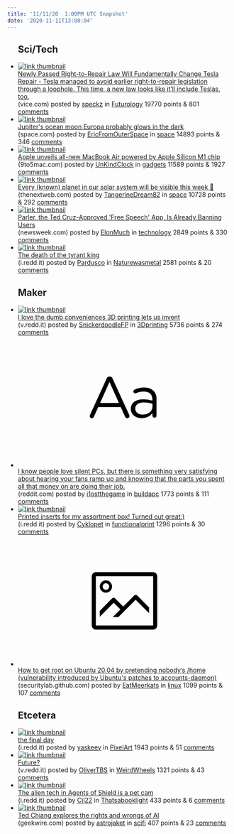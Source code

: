 ```yaml
---
title: '11/11/20  1:00PM UTC Snapshot'
date: '2020-11-11T13:00:04'
---
```

<ul>
<h2>Sci/Tech</h2>

<li><a href='https://www.vice.com/en/article/93wy8v/newly-passed-right-to-repair-law-will-fundamentally-change-tesla-repair'><img src='https://b.thumbs.redditmedia.com/-CkfTU1aM1w5I3FooOsK_g6zdgFVj2A7IWOh9EY2q3I.jpg' alt='link thumbnail'></a><div><div class='linkTitle'><a href='https://www.vice.com/en/article/93wy8v/newly-passed-right-to-repair-law-will-fundamentally-change-tesla-repair'>Newly Passed Right-to-Repair Law Will Fundamentally Change Tesla Repair - Tesla managed to avoid earlier right-to-repair legislation through a loophole. This time, a new law looks like it’ll include Teslas, too.</a></div>(vice.com) posted by <a href='https://www.reddit.com/user/speckz'>speckz</a> in <a href='https://www.reddit.com/r/Futurology'>Futurology</a> 19770 points & 801 <a href='https://www.reddit.com/r/Futurology/comments/jrqnzq/newly_passed_righttorepair_law_will_fundamentally/'>comments</a></div></li>

<li><a href='https://www.space.com/jupiter-moon-europa-glows-in-the-dark'><img src='https://b.thumbs.redditmedia.com/yHPgFnqGemTl_DG9r6MF2AICXOZLqtdRgxGnZtwTmqU.jpg' alt='link thumbnail'></a><div><div class='linkTitle'><a href='https://www.space.com/jupiter-moon-europa-glows-in-the-dark'>Jupiter's ocean moon Europa probably glows in the dark</a></div>(space.com) posted by <a href='https://www.reddit.com/user/EricFromOuterSpace'>EricFromOuterSpace</a> in <a href='https://www.reddit.com/r/space'>space</a> 14893 points & 346 <a href='https://www.reddit.com/r/space/comments/jrrnwy/jupiters_ocean_moon_europa_probably_glows_in_the/'>comments</a></div></li>

<li><a href='https://9to5mac.com/2020/11/10/new-macbook-air-apple-silicon/'><img src='https://b.thumbs.redditmedia.com/B7I-dr-dy9kgUQwbVvlJiJk32EMawSgSNQV-Xf2UU5U.jpg' alt='link thumbnail'></a><div><div class='linkTitle'><a href='https://9to5mac.com/2020/11/10/new-macbook-air-apple-silicon/'>Apple unveils all-new MacBook Air powered by Apple Silicon M1 chip</a></div>(9to5mac.com) posted by <a href='https://www.reddit.com/user/UnKindClock'>UnKindClock</a> in <a href='https://www.reddit.com/r/gadgets'>gadgets</a> 11589 points & 1927 <a href='https://www.reddit.com/r/gadgets/comments/jrqdsx/apple_unveils_allnew_macbook_air_powered_by_apple/'>comments</a></div></li>

<li><a href='https://thenextweb.com/syndication/2020/11/10/every-planet-in-our-solar-system-will-be-visible-this-week-heres-how-to-spot-them/'><img src='https://b.thumbs.redditmedia.com/kFengFkYl-oydFWMI63e_xDe1nLsrMjekVHpPimz8zQ.jpg' alt='link thumbnail'></a><div><div class='linkTitle'><a href='https://thenextweb.com/syndication/2020/11/10/every-planet-in-our-solar-system-will-be-visible-this-week-heres-how-to-spot-them/'>Every (known) planet in our solar system will be visible this week 🙂</a></div>(thenextweb.com) posted by <a href='https://www.reddit.com/user/TangerineDream82'>TangerineDream82</a> in <a href='https://www.reddit.com/r/space'>space</a> 10728 points & 292 <a href='https://www.reddit.com/r/space/comments/jrvsre/every_known_planet_in_our_solar_system_will_be/'>comments</a></div></li>

<li><a href='https://www.newsweek.com/parler-ted-cruz-approved-free-speech-app-already-banning-users-1514358'><img src='https://b.thumbs.redditmedia.com/ooOVdHUXfDI9NoRyy2iRvo6IO365zNYzvFiTdIYzbSg.jpg' alt='link thumbnail'></a><div><div class='linkTitle'><a href='https://www.newsweek.com/parler-ted-cruz-approved-free-speech-app-already-banning-users-1514358'>Parler, the Ted Cruz-Approved 'Free Speech' App, Is Already Banning Users</a></div>(newsweek.com) posted by <a href='https://www.reddit.com/user/ElonMuch'>ElonMuch</a> in <a href='https://www.reddit.com/r/technology'>technology</a> 2849 points & 330 <a href='https://www.reddit.com/r/technology/comments/jrz3ie/parler_the_ted_cruzapproved_free_speech_app_is/'>comments</a></div></li>

<li><a href='https://i.redd.it/q2hbs9i4miy51.jpg'><img src='https://b.thumbs.redditmedia.com/VjLRbB1_1vLKg4PxFrtrAnwYeNfXTOVH6gEv6WRxmRM.jpg' alt='link thumbnail'></a><div><div class='linkTitle'><a href='https://i.redd.it/q2hbs9i4miy51.jpg'>The death of the tyrant king</a></div>(i.redd.it) posted by <a href='https://www.reddit.com/user/Pardusco'>Pardusco</a> in <a href='https://www.reddit.com/r/Naturewasmetal'>Naturewasmetal</a> 2581 points & 20 <a href='https://www.reddit.com/r/Naturewasmetal/comments/jrylxg/the_death_of_the_tyrant_king/'>comments</a></div></li>

<h2>Maker</h2>

<li><a href='https://v.redd.it/dga4cjnkpiy51'><img src='https://b.thumbs.redditmedia.com/dgRY6jHqOCx-owY0y2cNUUp7cCL-7lcsjQbWjtR88MY.jpg' alt='link thumbnail'></a><div><div class='linkTitle'><a href='https://v.redd.it/dga4cjnkpiy51'>I love the dumb conveniences 3D printing lets us invent</a></div>(v.redd.it) posted by <a href='https://www.reddit.com/user/SnickerdoodleFP'>SnickerdoodleFP</a> in <a href='https://www.reddit.com/r/3Dprinting'>3Dprinting</a> 5736 points & 274 <a href='https://www.reddit.com/r/3Dprinting/comments/jryyj7/i_love_the_dumb_conveniences_3d_printing_lets_us/'>comments</a></div></li>

<li><a href='https://www.reddit.com/r/buildapc/comments/js0lwb/i_know_people_love_silent_pcs_but_there_is/'><svg version='1.1' viewBox='-34 -12 104 64' preserveAspectRatio='xMidYMid slice' xmlns='http://www.w3.org/2000/svg' xmlns:xlink='http://www.w3.org/1999/xlink'>
    <title>text link thumbnail</title>
    <path d='M12.19,8.84a1.45,1.45,0,0,0-1.4-1h-.12a1.46,1.46,0,0,0-1.42,1L1.14,26.56a1.29,1.29,0,0,0-.14.59,1,1,0,0,0,1,1,1.12,1.12,0,0,0,1.08-.77l2.08-4.65h11l2.08,4.59a1.24,1.24,0,0,0,1.12.83,1.08,1.08,0,0,0,1.08-1.08,1.64,1.64,0,0,0-.14-.57ZM6.08,20.71l4.59-10.22,4.6,10.22Z'>
    </path>
    <path d='M32.24,14.78A6.35,6.35,0,0,0,27.6,13.2a11.36,11.36,0,0,0-4.7,1,1,1,0,0,0-.58.89,1,1,0,0,0,.94.92,1.23,1.23,0,0,0,.39-.08,8.87,8.87,0,0,1,3.72-.81c2.7,0,4.28,1.33,4.28,3.92v.5a15.29,15.29,0,0,0-4.42-.61c-3.64,0-6.14,1.61-6.14,4.64v.05c0,2.95,2.7,4.48,5.37,4.48a6.29,6.29,0,0,0,5.19-2.48V26.9a1,1,0,0,0,1,1,1,1,0,0,0,1-1.06V19A5.71,5.71,0,0,0,32.24,14.78Zm-.56,7.7c0,2.28-2.17,3.89-4.81,3.89-1.94,0-3.61-1.06-3.61-2.86v-.06c0-1.8,1.5-3,4.2-3a15.2,15.2,0,0,1,4.22.61Z'>
    </path>
    </svg></a><div><div class='linkTitle'><a href='https://www.reddit.com/r/buildapc/comments/js0lwb/i_know_people_love_silent_pcs_but_there_is/'>I know people love silent PCs, but there is something very satisfying about hearing your fans ramp up and knowing that the parts you spent all that money on are doing their job.</a></div>(reddit.com) posted by <a href='https://www.reddit.com/user/i1ostthegame'>i1ostthegame</a> in <a href='https://www.reddit.com/r/buildapc'>buildapc</a> 1773 points & 111 <a href='https://www.reddit.com/r/buildapc/comments/js0lwb/i_know_people_love_silent_pcs_but_there_is/'>comments</a></div></li>

<li><a href='https://i.redd.it/abofrjh1efy51.jpg'><img src='https://b.thumbs.redditmedia.com/QgdmioxxlPrIGD7yunpdEJ1Nh8cYqKPiB5EyP2UeuJo.jpg' alt='link thumbnail'></a><div><div class='linkTitle'><a href='https://i.redd.it/abofrjh1efy51.jpg'>Printed inserts for my assortment box! Turned out great:)</a></div>(i.redd.it) posted by <a href='https://www.reddit.com/user/Cyklopet'>Cyklopet</a> in <a href='https://www.reddit.com/r/functionalprint'>functionalprint</a> 1296 points & 30 <a href='https://www.reddit.com/r/functionalprint/comments/jrm7eb/printed_inserts_for_my_assortment_box_turned_out/'>comments</a></div></li>

<li><a href='https://securitylab.github.com/research/Ubuntu-gdm3-accountsservice-LPE'><svg version='1.1' viewBox='-34 -14 104 64' preserveAspectRatio='xMidYMid meet' xmlns='http://www.w3.org/2000/svg' xmlns:xlink='http://www.w3.org/1999/xlink'>
    <title>link thumbnail</title>
    <path d='M32,4H4A2,2,0,0,0,2,6V30a2,2,0,0,0,2,2H32a2,2,0,0,0,2-2V6A2,2,0,0,0,32,4ZM4,30V6H32V30Z'></path>
    <path d='M8.92,14a3,3,0,1,0-3-3A3,3,0,0,0,8.92,14Zm0-4.6A1.6,1.6,0,1,1,7.33,11,1.6,1.6,0,0,1,8.92,9.41Z'></path>
    <path d='M22.78,15.37l-5.4,5.4-4-4a1,1,0,0,0-1.41,0L5.92,22.9v2.83l6.79-6.79L16,22.18l-3.75,3.75H15l8.45-8.45L30,24V21.18l-5.81-5.81A1,1,0,0,0,22.78,15.37Z'></path>
    </svg></a><div><div class='linkTitle'><a href='https://securitylab.github.com/research/Ubuntu-gdm3-accountsservice-LPE'>How to get root on Ubuntu 20.04 by pretending nobody’s /home (vulnerability introduced by Ubuntu's patches to accounts-daemon)</a></div>(securitylab.github.com) posted by <a href='https://www.reddit.com/user/EatMeerkats'>EatMeerkats</a> in <a href='https://www.reddit.com/r/linux'>linux</a> 1099 points & 107 <a href='https://www.reddit.com/r/linux/comments/jrw0ws/how_to_get_root_on_ubuntu_2004_by_pretending/'>comments</a></div></li>

<h2>Etcetera</h2>

<li><a href='https://i.redd.it/c2k7lzxjmiy51.jpg'><img src='https://b.thumbs.redditmedia.com/IP8CPpaIgs68hTg1guMnE4u0DMkfnLaXhgNnM_uCGsc.jpg' alt='link thumbnail'></a><div><div class='linkTitle'><a href='https://i.redd.it/c2k7lzxjmiy51.jpg'>the final day</a></div>(i.redd.it) posted by <a href='https://www.reddit.com/user/yaskeey'>yaskeey</a> in <a href='https://www.reddit.com/r/PixelArt'>PixelArt</a> 1943 points & 51 <a href='https://www.reddit.com/r/PixelArt/comments/jryn63/the_final_day/'>comments</a></div></li>

<li><a href='https://v.redd.it/8dkx21aa0jy51'><img src='https://a.thumbs.redditmedia.com/kRbOjkG1moIylp7dhZE2Kxo0To6Je21FicmaMw1HJ24.jpg' alt='link thumbnail'></a><div><div class='linkTitle'><a href='https://v.redd.it/8dkx21aa0jy51'>Future?</a></div>(v.redd.it) posted by <a href='https://www.reddit.com/user/OliverTBS'>OliverTBS</a> in <a href='https://www.reddit.com/r/WeirdWheels'>WeirdWheels</a> 1321 points & 43 <a href='https://www.reddit.com/r/WeirdWheels/comments/jrzy4k/future/'>comments</a></div></li>

<li><a href='https://i.redd.it/dmswvw1nmiy51.jpg'><img src='https://b.thumbs.redditmedia.com/J7bC9cDyn6UeCeqegySLQRwog1ZLcVZpei9EMOu4Gjw.jpg' alt='link thumbnail'></a><div><div class='linkTitle'><a href='https://i.redd.it/dmswvw1nmiy51.jpg'>The alien tech in Agents of Shield is a pet cam</a></div>(i.redd.it) posted by <a href='https://www.reddit.com/user/Cjl22'>Cjl22</a> in <a href='https://www.reddit.com/r/Thatsabooklight'>Thatsabooklight</a> 433 points & 6 <a href='https://www.reddit.com/r/Thatsabooklight/comments/jrynhi/the_alien_tech_in_agents_of_shield_is_a_pet_cam/'>comments</a></div></li>

<li><a href='https://www.geekwire.com/2020/sci-fi-master-ted-chiang-explores-rights-wrongs-artificial-intelligence/'><img src='https://b.thumbs.redditmedia.com/6nOV_vhAVmQUFCRwxHE8uskzS-H5OGf9Hf_HMbqyRJc.jpg' alt='link thumbnail'></a><div><div class='linkTitle'><a href='https://www.geekwire.com/2020/sci-fi-master-ted-chiang-explores-rights-wrongs-artificial-intelligence/'>Ted Chiang explores the rights and wrongs of AI</a></div>(geekwire.com) posted by <a href='https://www.reddit.com/user/astrojaket'>astrojaket</a> in <a href='https://www.reddit.com/r/scifi'>scifi</a> 407 points & 23 <a href='https://www.reddit.com/r/scifi/comments/jrmfhm/ted_chiang_explores_the_rights_and_wrongs_of_ai/'>comments</a></div></li>

</ul>
